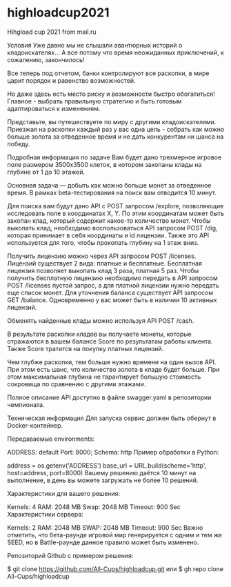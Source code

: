 # highloadcup2021
Hihgload cup 2021 from mail.ru


Условия
Уже давно мы не слышали авантюрных историй о кладоискателях... А все потому что время неожиданных приключений, к сожалению, закончилось!

Все теперь под отчетом, банки контролируют все раскопки, в мире царит порядок и равенство возможностей.

Но даже здесь есть место риску и возможности быстро обогатиться! Главное - выбрать правильную стратегию и быть готовым адаптироваться к изменениям.

Представьте, вы путешествуете по миру с другими кладоискателями. Приезжая на раскопки каждый раз у вас одна цель - собрать как можно больше золота за отведенное время и не дать конкурентам ни шанса на победу.

Подробная информация по задаче
Вам будет дано трехмерное игровое поле размером 3500х3500 клеток, в котором закопаны клады на глубине от 1 до 10 этажей.

Основная задача — добыть как можно больше монет за отведенное время. В рамках beta-тестирования на поиск вам отводится 10 минут.

Для поиска вам будут дано API с POST запросом /explore, позволяющие исследовать поле в координатах X, Y. По этим координатам может быть закопан клад, который содержит какое-то количество монет. Чтобы выкопать клад, необходимо воспользоваться API запросом POST /dig, которая принимает в себя координаты и id лицензии. Также это API используется для того, чтобы прокопать глубину на 1 этаж вниз.

Получить лицензию можно через API запросом POST /licenses. Лицензий существует 2 вида: платные и бесплатные. Бесплатная лицензия позволяет выкопать клад 3 раза, платная 5 раз. Чтобы получить бесплатную лицензию необходимо передать в API запросом POST /licenses пустой запрос, а для платной лицензии нужно передать еще список монет. Для уточнения баланса существует API запросом GET /balance. Одновременно у вас может быть в наличии 10 активных лицензий.

Обменять найденные клады можно используя API POST /cash.

В результате раскопки кладов вы получаете монеты, которые отражаются в вашем балансе Score по результатам работы клиента. Также Score тратится на покупку платных лицензий.

Чем глубже раскопки, тем больше нужно времени на один вызов API.  При этом есть шанс, что количество золота в кладе будет больше. При этом максимальная глубина не гарантирует большую стоимость сокровища по сравнению с другими этажами.

Полное описание API доступно в файле swagger.yaml в репозитории чемпионата.

Техническая информация
Для запуска сервис должен быть обернут в Docker-контейнер.

Передаваемые environments: 

ADDRESS: default
Port: 8000;
Schema: http
Пример обработки в Python:

address = os.getenv('ADDRESS')
base_url = URL.build(scheme='http', host=address, port=8000)
Вашему решению даётся 10 минут на выполнение, в день вы можете загружать не более 10 решений.

Характеристики для вашего решения:

Kernels: 4
RAM: 2048 MB
Swap: 2048 MB
Timeout: 900 Sec
Характеристики сервера:

Kernels: 2
RAM: 2048 MB
SWAP: 2048 MB
Timeout: 900 Sec
Важно отметить, что бета-раунде игровой мир генерируется с одним и тем же SEED, но в Battle-раунде данное правило может быть изменено.

Репозиторий Github с примером решения:

$ git clone https://github.com/All-Cups/highloadcup.git
или
$ gh repo clone All-Cups/highloadcup
